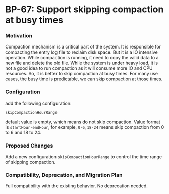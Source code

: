 # BP-67: Support skipping compaction at busy times

### Motivation

Compaction mechanism is a critical part of the system. It is responsible for compacting the entry log file to reclaim disk space.
But it is a IO intensive operation. While compaction is running, it need to copy the valid data to a new file and delete the old file.
While the system is under heavy load, it is not a good idea to run compaction as it will consume more IO and CPU resources.
So, it is better to skip compaction at busy times. For many use cases, the busy time is predictable, we can skip compaction at those times.

### Configuration

add the following configuration:

```
skipCompactionHourRange
```

default value is empty, which means do not skip compaction.
Value format is `startHour-endHour`, for example, `0-6,18-24` means skip compaction from 0 to 6 and 18 to 24.


### Proposed Changes

Add a new configuration `skipCompactionHourRange` to control the time range of skipping compaction.


### Compatibility, Deprecation, and Migration Plan

Full compatibility with the existing behavior. No deprecation needed.

